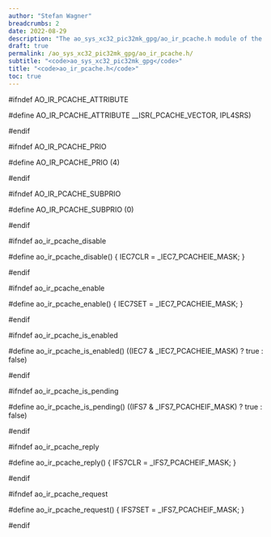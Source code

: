 ```yaml
---
author: "Stefan Wagner"
breadcrumbs: 2
date: 2022-08-29
description: "The ao_sys_xc32_pic32mk_gpg/ao_ir_pcache.h module of the ao real-time operating system."
draft: true
permalink: /ao_sys_xc32_pic32mk_gpg/ao_ir_pcache.h/ 
subtitle: "<code>ao_sys_xc32_pic32mk_gpg</code>"
title: "<code>ao_ir_pcache.h</code>"
toc: true
---
```


#ifndef AO_IR_PCACHE_ATTRIBUTE

#define AO_IR_PCACHE_ATTRIBUTE      __ISR(_PCACHE_VECTOR, IPL4SRS)

#endif

#ifndef AO_IR_PCACHE_PRIO

#define AO_IR_PCACHE_PRIO           (4)

#endif

#ifndef AO_IR_PCACHE_SUBPRIO

#define AO_IR_PCACHE_SUBPRIO        (0)

#endif

#ifndef ao_ir_pcache_disable

#define ao_ir_pcache_disable()      { IEC7CLR = _IEC7_PCACHEIE_MASK; }

#endif

#ifndef ao_ir_pcache_enable

#define ao_ir_pcache_enable()       { IEC7SET = _IEC7_PCACHEIE_MASK; }

#endif

#ifndef ao_ir_pcache_is_enabled

#define ao_ir_pcache_is_enabled()   ((IEC7 & _IEC7_PCACHEIE_MASK) ? true : false)

#endif

#ifndef ao_ir_pcache_is_pending

#define ao_ir_pcache_is_pending()   ((IFS7 & _IFS7_PCACHEIF_MASK) ? true : false)

#endif

#ifndef ao_ir_pcache_reply

#define ao_ir_pcache_reply()        { IFS7CLR = _IFS7_PCACHEIF_MASK; }

#endif

#ifndef ao_ir_pcache_request

#define ao_ir_pcache_request()      { IFS7SET = _IFS7_PCACHEIF_MASK; }

#endif

